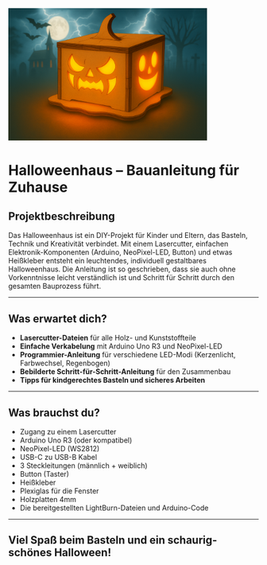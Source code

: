 <img src="Bilder/AI_Werbebild.png" alt="Bild Haus" width="400">





# Halloweenhaus – Bauanleitung für Zuhause

## Projektbeschreibung

Das Halloweenhaus ist ein DIY-Projekt für Kinder und Eltern, das Basteln, Technik und Kreativität verbindet. Mit einem Lasercutter, einfachen Elektronik-Komponenten (Arduino, NeoPixel-LED, Button) und etwas Heißkleber entsteht ein leuchtendes, individuell gestaltbares Halloweenhaus. Die Anleitung ist so geschrieben, dass sie auch ohne Vorkenntnisse leicht verständlich ist und Schritt für Schritt durch den gesamten Bauprozess führt.

---

## Was erwartet dich?

- **Lasercutter-Dateien** für alle Holz- und Kunststoffteile
- **Einfache Verkabelung** mit Arduino Uno R3 und NeoPixel-LED
- **Programmier-Anleitung** für verschiedene LED-Modi (Kerzenlicht, Farbwechsel, Regenbogen)
- **Bebilderte Schritt-für-Schritt-Anleitung** für den Zusammenbau
- **Tipps für kindgerechtes Basteln und sicheres Arbeiten**

---

## Was brauchst du?

- Zugang zu einem Lasercutter
- Arduino Uno R3 (oder kompatibel)
- NeoPixel-LED (WS2812)
- USB-C zu USB-B Kabel
- 3 Steckleitungen (männlich + weiblich)
- Button (Taster)
- Heißkleber
- Plexiglas für die Fenster
- Holzplatten 4mm
- Die bereitgestellten LightBurn-Dateien und Arduino-Code

---

## Viel Spaß beim Basteln und ein schaurig-schönes Halloween!
